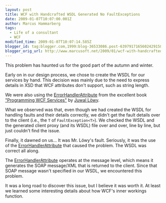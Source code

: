 ```yaml
---
layout: post
title: WCF with Handcrafted WSDL Generated No FaultExceptions
date: 2009-01-07T10:07:00.001Z
author: Marcus Hammarberg
tags:
  - Life of a consultant
  - WCF
modified_time: 2009-01-07T10:07:14.585Z
blogger_id: tag:blogger.com,1999:blog-36533086.post-6397917165602429158
blogger_orig_url: http://www.marcusoft.net/2009/01/wcf-with-handcrafted-wsdl-generated-no.html
---
```


This problem has haunted us for the good part of the autumn and winter.

Early on in our design process, we chose to create the WSDL for our services by hand. This decision was mainly due to the need to express details in XSD that WCF attributes don't support, such as string length.

We were also using the [ErrorHandlerAttribute](http://www.idesign.net/idesign/DesktopDefault.aspx?tabindex=5&amp;tabid=11#Faults) from the excellent book ["Programming WCF Services"](http://www.amazon.co.uk/Programming-WCF-Services-Juval-Lowy/dp/0596526997) by [Juwal Löwy](http://www.oreillynet.com/pub/au/741).

What we observed was that, even though we had created the WSDL for handling faults and their details correctly, we didn't get the fault details over to the client (i.e., the `T` of `FaultException<T>`). We checked the WSDL and the generated client proxy (and its WSDL) file over and over, line by line, but just couldn't find the issue.

Finally, it dawned on us... It was Mr. Löwy's fault. Seriously, it was the use of the [ErrorHandlerAttribute](http://www.idesign.net/idesign/DesktopDefault.aspx?tabindex=5&amp;tabid=11#Faults) that caused the problem. The WSDL was correct all along.

The [ErrorHandlerAttribute](http://www.idesign.net/idesign/DesktopDefault.aspx?tabindex=5&amp;tabid=11#Faults) operates at the message level, which means it generates the SOAP message/XML that is returned to the client. Since that SOAP message wasn't specified in our WSDL, we encountered this problem.

It was a long road to discover this issue, but I believe it was worth it. At least we learned some interesting details about how WCF's inner workings function.
